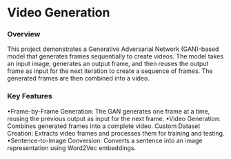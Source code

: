 <h1>Video Generation</h1>
<h3>Overview</h3>
<p>This project demonstrates a Generative Adversarial Network (GAN)-based model that generates frames sequentially to create videos. The model takes an input image, generates an output frame, and then reuses the output frame as input for the next iteration to create a sequence of frames. The generated frames are then combined into a video.</p>
<h3>
  Key Features
</h3>
<p>
  &bull;Frame-by-Frame Generation: The GAN generates one frame at a time, reusing the previous output as input for the next frame.
 &bull;Video Generation: Combines generated frames into a complete video.
Custom Dataset Creation: Extracts video frames and processes them for training and testing.
 &bull;Sentence-to-Image Conversion: Converts a sentence into an image representation using Word2Vec embeddings.
</p>
